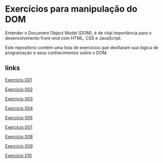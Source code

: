 # Exercícios para manipulação do DOM

Entender o Document Object Model (DOM), é de vital importância para o desenvolvimento front-end com HTML, CSS e JavaScript.

Este repositório contém uma lista de exercícios que desfiaram sua lógica de programação e seus conhecimentos sobre o DOM.

## links

[Exercício 001](001_contador/questao.md)

[Exercício 002](002_altera_fundo/questao.md)

[Exercício 003](003_menu_acordeon/questao.md)

[Exercício 004](004_popup/questao.md)

[Exercício 005](005_menu_lateral/questao.md)

[Exercício 007](007_menu_acordeon_2/questao.md)

[Exercício 008](008_likes/questao.md)

[Exercício 009](009_darkmode/questao.md)

[Exercício 010](010_toggle/questao.md)